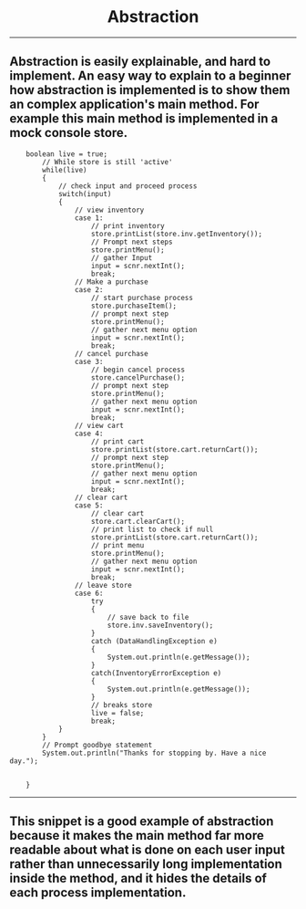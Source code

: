 <h1 align="center">Abstraction</h1>

---
Abstraction is easily explainable, and hard to implement. An easy way to explain to a beginner how abstraction is implemented is to show them an complex application's main method. For example this main method is implemented in a mock console store.
---

```
    boolean live = true;
		// While store is still 'active'
		while(live)
		{
			// check input and proceed process
			switch(input)
			{
				// view inventory
				case 1: 
					// print inventory
					store.printList(store.inv.getInventory());
					// Prompt next steps
					store.printMenu();
					// gather Input
					input = scnr.nextInt();
					break;
				// Make a purchase
				case 2:
					// start purchase process
					store.purchaseItem();
					// prompt next step
					store.printMenu();
					// gather next menu option
					input = scnr.nextInt();
					break;
				// cancel purchase
				case 3: 
					// begin cancel process
					store.cancelPurchase();
					// prompt next step
					store.printMenu();
					// gather next menu option
					input = scnr.nextInt();
					break;
			    // view cart
				case 4:
					// print cart
					store.printList(store.cart.returnCart());
					// prompt next step
					store.printMenu();
					// gather next menu option
					input = scnr.nextInt();
					break;
				// clear cart
				case 5:
					// clear cart
					store.cart.clearCart();
					// print list to check if null
					store.printList(store.cart.returnCart());
					// print menu
					store.printMenu();
					// gather next menu option
					input = scnr.nextInt();
					break;
				// leave store
				case 6:
					try 
					{
						// save back to file
						store.inv.saveInventory();
					} 
					catch (DataHandlingException e)
					{
						System.out.println(e.getMessage());
					}
					catch(InventoryErrorException e)
					{
						System.out.println(e.getMessage());
					}
					// breaks store
					live = false;
					break;
			}
		}
		// Prompt goodbye statement
		System.out.println("Thanks for stopping by. Have a nice day.");
		
		
	}

```


---
This snippet is a good example of abstraction because it makes the main method far more readable about what is done on each user input rather than unnecessarily long implementation inside the method, and it hides the details of each process implementation.
---

